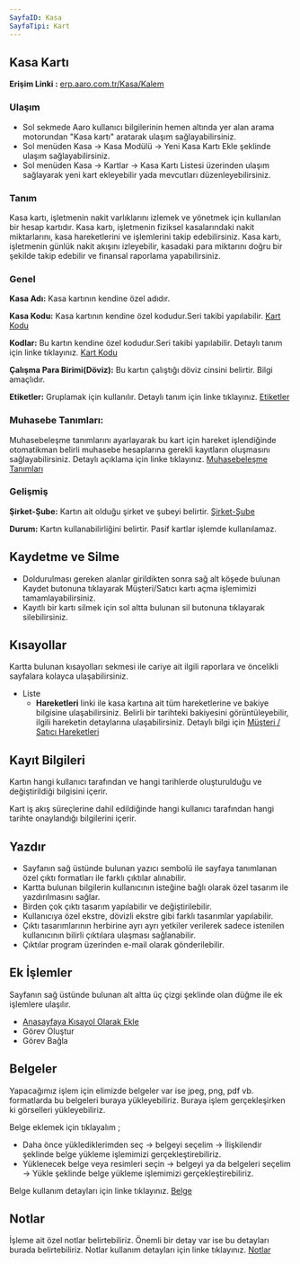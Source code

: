 ```yaml
---
SayfaID: Kasa
SayfaTipi: Kart
---
```


## Kasa Kartı

**Erişim Linki :** [erp.aaro.com.tr/Kasa/Kalem](https://erp.aaro.com.tr/Kasa/Kalem)

### Ulaşım

- Sol sekmede Aaro kullanıcı bilgilerinin hemen altında yer alan arama motorundan "Kasa kartı" aratarak ulaşım sağlayabilirsiniz.
- Sol menüden Kasa -> Kasa Modülü -> Yeni Kasa Kartı Ekle şeklinde ulaşım sağlayabilirsiniz.
- Sol menüden Kasa -> Kartlar -> Kasa Kartı Listesi üzerinden ulaşım sağlayarak yeni kart ekleyebilir yada mevcutları düzenleyebilirsiniz.

### Tanım

Kasa kartı, işletmenin nakit varlıklarını izlemek ve yönetmek için kullanılan bir hesap kartıdır. 
Kasa kartı, işletmenin fiziksel kasalarındaki nakit miktarlarını, kasa hareketlerini ve işlemlerini takip edebilirsiniz.
Kasa kartı, işletmenin günlük nakit akışını izleyebilir, kasadaki para miktarını doğru bir şekilde takip edebilir ve finansal raporlama yapabilirsiniz.

### Genel

**Kasa Adı:** Kasa kartının kendine özel adıdır.

**Kasa Kodu:** Kasa kartının kendine özel kodudur.Seri takibi yapılabilir. [Kart Kodu](../TemelOzellikler/KartKodu.md)

**Kodlar:** Bu kartın kendine özel kodudur.Seri takibi yapılabilir. Detaylı tanım için linke tıklayınız. [Kart Kodu](../TemelOzellikler/KartKodu.md)

**Çalışma Para Birimi(Döviz):** Bu kartın çalıştığı döviz cinsini belirtir. Bilgi amaçlıdır.

**Etiketler:** Gruplamak için kullanılır. Detaylı tanım için linke tıklayınız. [Etiketler](../TemelOzellikler/Etiketler.md)


### Muhasebe Tanımları: 

Muhasebeleşme tanımlarını ayarlayarak bu kart için hareket işlendiğinde otomatikman belirli muhasebe hesaplarına gerekli kayıtların oluşmasını sağlayabilirsiniz.
	Detaylı açıklama için linke tıklayınız. [Muhasebeleşme Tanımları](../TemelOzellikler/MuhasebelesmeTanimlari.md)

### Gelişmiş

**Şirket-Şube:** Kartın ait olduğu şirket ve şubeyi belirtir. [Şirket-Şube](../TemelOzellikler/SirketSube.md)

**Durum:** Kartın kullanabilirliğini belirtir. Pasif kartlar işlemde kullanılamaz.

## Kaydetme ve Silme

- Doldurulması gereken alanlar girildikten sonra sağ alt köşede bulunan Kaydet butonuna tıklayarak Müşteri/Satıcı kartı açma işlemimizi tamamlayabilirsiniz.
- Kayıtlı bir kartı silmek için sol altta bulunan sil butonuna tıklayarak silebilirsiniz.

## Kısayollar

Kartta bulunan kısayolları sekmesi ile cariye ait ilgili raporlara ve öncelikli sayfalara kolayca ulaşabilirsiniz.

- Liste
    - **Hareketleri** linki ile kasa kartına ait tüm hareketlerine ve bakiye bilgisine ulaşabilirsiniz. Belirli bir tarihteki bakiyesini görüntüleyebilir, ilgili hareketin detaylarına ulaşabilirsiniz. Detaylı bilgi için [Müşteri / Satıcı Hareketleri](../MusteriSatici/MusteriSaticiHareketleriListesi.md)

## Kayıt Bilgileri

Kartın hangi kullanıcı tarafından ve hangi tarihlerde oluşturulduğu ve değiştirildiği bilgisini içerir.

Kart iş akış süreçlerine dahil edildiğinde hangi kullanıcı tarafından hangi tarihte onaylandığı bilgilerini içerir. 

## Yazdır

- Sayfanın sağ üstünde bulunan yazıcı sembolü ile sayfaya tanımlanan özel çıktı formatları ile farklı çıktılar alınabilir. 
- Kartta bulunan bilgilerin kullanıcının isteğine bağlı olarak özel tasarım ile yazdırılmasını sağlar.
- Birden çok çıktı tasarım yapılabilir ve değiştirilebilir.
- Kullanıcıya özel ekstre, dövizli ekstre gibi farklı tasarımlar yapılabilir.
- Çıktı tasarımlarının herbirine ayrı ayrı yetkiler verilerek sadece istenilen kullanıcının bilirli çıktılara ulaşması sağlanabilir.
- Çıktılar program üzerinden e-mail olarak gönderilebilir. 


## Ek İşlemler

 Sayfanın sağ üstünde bulunan alt altta üç çizgi şeklinde olan düğme ile ek işlemlere ulaşılır.
- [Anasayfaya Kısayol Olarak Ekle](../TemelOzellikler/KisaYollaraEkleme.md)
- Görev Oluştur
- Görev Bağla

## Belgeler

Yapacağımız işlem için elimizde belgeler var ise jpeg, png, pdf vb. formatlarda bu belgeleri buraya yükleyebiliriz.
Buraya işlem gerçekleşirken ki görselleri yükleyebiliriz.

Belge eklemek için tıklayalım ;

- Daha önce yüklediklerimden seç -> belgeyi seçelim -> İlişkilendir şeklinde belge yükleme işlemimizi gerçekleştirebiliriz.
- Yüklenecek belge veya resimleri seçin -> belgeyi ya da belgeleri seçelim -> Yükle şeklinde belge yükleme işlemimizi gerçekleştirebiliriz.

Belge kullanım detayları için linke tıklayınız. [Belge](../TemelOzellikler/Belgeler.md)


## Notlar

İşleme ait özel notlar belirtebiliriz. 
Önemli bir detay var ise bu detayları burada belirtebiliriz.
Notlar kullanım detayları için linke tıklayınız. [Notlar](../TemelOzellikler/Notlar.md)

